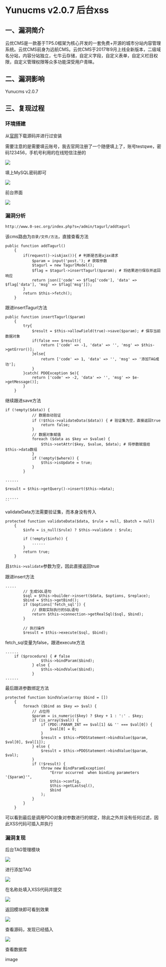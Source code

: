 Yunucms v2.0.7 后台xss
======================

一、漏洞简介
------------

云优CMS是一款基于TP5.0框架为核心开发的一套免费+开源的城市分站内容管理系统。云优CMS前身为远航CMS。云优CMS于2017年9月上线全新版本，二级域名分站，内容分站独立，七牛云存储，自定义字段，自定义表单，自定义栏目权限，自定义管理权限等众多功能深受用户青睐。

二、漏洞影响
------------

Yunucms v2.0.7

三、复现过程
------------

### 环境搭建

从[官网](https://xz.aliyun.com/t/www.yunucms.com/Buy/program.html)下载源码并进行过安装

需要注意的是需要填云账号，我去官网注册了一个随便填上了，账号testqwe，密码123456，手机号利用的在线短信注册的

![](resource/Yunucmsv2.0.7后台xss/media/rId26.png)

填上MySQL密码即可

![](resource/Yunucmsv2.0.7后台xss/media/rId27.png)

前台界面

![](resource/Yunucmsv2.0.7后台xss/media/rId28.png)

### 漏洞分析

    http://www.0-sec.org/index.php?s=/admin/tagurl/addtagurl

该cms路由为`目录/文件/方法`，直接查看方法

    public function addTagurl()
        {
            if(request()->isAjax()){ # 判断是否是ajax请求
                $param = input('post.'); # 获取参数
                $tagurl = new TagurlModel();
                $flag = $tagurl->insertTagurl($param); # 将结果进行保存并返回响应
                return json(['code' => $flag['code'], 'data' => $flag['data'], 'msg' => $flag['msg']]);
            }
            return $this->fetch();
        }

跟进insertTagurl方法

    public function insertTagurl($param)
        {
            try{
                $result = $this->allowField(true)->save($param); # 保存当前数据对象
                if(false === $result){            
                    return ['code' => -1, 'data' => '', 'msg' => $this->getError()];
                }else{
                    return ['code' => 1, 'data' => '', 'msg' => '添加TAG成功'];
                }
            }catch( PDOException $e){
                return ['code' => -2, 'data' => '', 'msg' => $e->getMessage()];
            }
        }

继续跟进save方法

    if (!empty($data)) {
                // 数据自动验证
                if (!$this->validateData($data)) { # 验证集为空，直接返回true
                    return false;
                }
                // 数据对象赋值
                foreach ($data as $key => $value) {
                    $this->setAttr($key, $value, $data); # 将参数赋值给$this->data数组
                }
                if (!empty($where)) {
                    $this->isUpdate = true;
                }
            }

    ......        

    $result = $this->getQuery()->insert($this->data);

    ......
    ``

validateData方法需要验证集，而本身没有传入

    protected function validateData($data, $rule = null, $batch = null)
        {
            $info = is_null($rule) ? $this->validate : $rule;

            if (!empty($info)) {
                ......
            }
            return true;
        }

且`$this->validate`参数为空，因此直接返回true

跟进insert方法

    .....
            // 生成SQL语句
            $sql = $this->builder->insert($data, $options, $replace);
            $bind = $this->getBind();
            if ($options['fetch_sql']) {
                // 获取实际执行的SQL语句
                return $this->connection->getRealSql($sql, $bind);
            }

            // 执行操作
            $result = $this->execute($sql, $bind);

fetch\_sql变量为false，跟进execute方法

    ......
        if ($procedure) { # false
                    $this->bindParam($bind);
                } else {
                    $this->bindValue($bind);
                }
    ......

最后跟进参数绑定方法

    protected function bindValue(array $bind = [])
        {
            foreach ($bind as $key => $val) {
                // 占位符
                $param = is_numeric($key) ? $key + 1 : ':' . $key;
                if (is_array($val)) {
                    if (PDO::PARAM_INT == $val[1] && '' === $val[0]) {
                        $val[0] = 0;
                    }
                    $result = $this->PDOStatement->bindValue($param, $val[0], $val[1]);
                } else {
                    $result = $this->PDOStatement->bindValue($param, $val);
                }
                if (!$result) {
                    throw new BindParamException(
                        "Error occurred  when binding parameters '{$param}'",
                        $this->config,
                        $this->getLastsql(),
                        $bind
                    );
                }
            }
        }

可以看到最后是调用PDO对象对参数进行的绑定，除此之外并没有任何过滤，因此XSS代码可插入并执行

### 漏洞复现

后台TAG管理模块

![](resource/Yunucmsv2.0.7后台xss/media/rId31.png)

进行添加TAG

![](resource/Yunucmsv2.0.7后台xss/media/rId32.png)

在名称处填入XSS代码并提交

![](resource/Yunucmsv2.0.7后台xss/media/rId33.png)

返回模块即可看到效果

![](resource/Yunucmsv2.0.7后台xss/media/rId34.png)

查看源码，发现已经插入

![](resource/Yunucmsv2.0.7后台xss/media/rId35.png)

查看数据库

image
